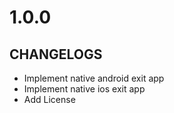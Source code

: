 # 1.0.0

## CHANGELOGS

* Implement native android exit app
* Implement native ios exit app
* Add License
